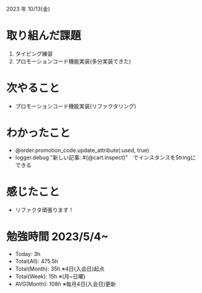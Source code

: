 2023 年 10/13(金)

# 取り組んだ課題

1. タイピング練習
6. プロモーションコード機能実装(多分実装できた)

# 次やること

* プロモーションコード機能実装(リファクタリング)

# わかったこと

* @order.promotion_code.update_attribute(:used, true)
* logger.debug "新しい記事: #{@cart.inspect}"　でインスタンスをStringにできる

# 感じたこと

* リファクタ頑張ります！

# 勉強時間 2023/5/4~

* Today: 3h
* Total(All): 475.5h　
* Total(Month): 35h ※4日(入会日)起点
* Total(Week): 15h ※(月~日曜)
* AVG(Month): 108h ※毎月4日(入会日)更新
